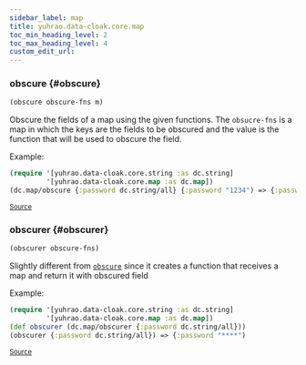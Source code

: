 ```yaml
---
sidebar_label: map
title: yuhrao.data-cloak.core.map
toc_min_heading_level: 2
toc_max_heading_level: 4
custom_edit_url:
---
```






### obscure {#obscure}
``` clojure
(obscure obscure-fns m)
```


Obscure the fields of a map using the given functions.
  The `obsucre-fns` is a map in which the keys are the fields to be obscured
  and the value is the function that will be used to obscure the field.

  Example:
  ```clojure
  (require '[yuhrao.data-cloak.core.string :as dc.string]
           '[yuhrao.data-cloak.core.map :as dc.map])
  (dc.map/obscure {:password dc.string/all} {:password "1234") => {:password "****")
  ```
  
<p><sub><a href="https://github.com/yuhrao/big-bang/blob/main//src/yuhrao/data_cloak/core/map.clj#L4-L17">Source</a></sub></p>

### obscurer {#obscurer}
``` clojure
(obscurer obscure-fns)
```


Slightly different from [`obscure`](#obscure) since it creates a function that
  receives a map and return it with obscured field


  Example:
  ```clojure
  (require '[yuhrao.data-cloak.core.string :as dc.string]
           '[yuhrao.data-cloak.core.map :as dc.map])
  (def obscurer (dc.map/obscurer {:password dc.string/all}))
  (obscurer {:password dc.string/all}) => {:password "****")
  ```

  
<p><sub><a href="https://github.com/yuhrao/big-bang/blob/main//src/yuhrao/data_cloak/core/map.clj#L19-L34">Source</a></sub></p>
